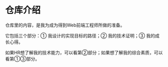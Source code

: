 # 仓库介绍

仓库里的内容，是我为成为得到Web前端工程师所做的准备。

它包括三个部分：① 我设计的实现目标的路径；② 我的技术证明；③ 我的成长心得。

如果HR想了解我的技术能力，可以看第②部分；如果想了解我的综合素质，可以看第①③部分。